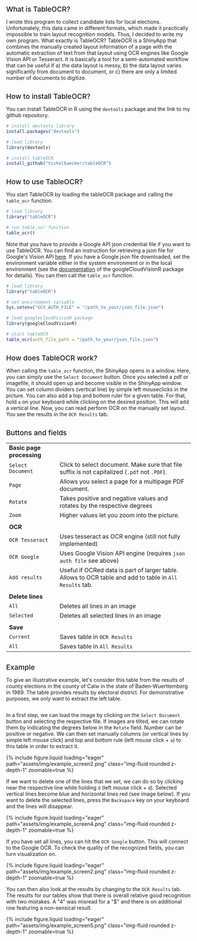 
## What is TableOCR?

I wrote this program to collect candidate lists for local elections. Unfortunately, this data came in different formats, which made it practically impossible to train layout recognition models. Thus, I decided to write my own program. What exactly is TableOCR? TableOCR is a ShinyApp that combines the manually created layout information of a page with the automatic extraction of text from that layout using OCR engines like Google Vision API or Tesseract. It is basically a tool for a semi-automated workflow that can be useful if a) the data layout is messy, b) the data layout varies significantly from document to document, or c) there are only a limited number of documents to digitize.

## How to install TableOCR?

You can install TableOCR in R using the `devtools` package and the link to my github repository.

```r
# install devtools library
install.packages("devtools")

# load library
library(devtools)

# install tableOCR
install_github("tichelbaecker/tableOCR")
```

## How to use TableOCR?

You start TableOCR by loading the tableOCR package and calling the `table_ocr` function. 

```r
# load library
library("tableOCR")

# run table_ocr function
table_ocr()
```
Note that you have to provide a Google API json credential file if you want to use TableOCR. You can find an instruction for retrieving a json file for Google's Vision API [here](https://www.linkedin.com/pulse/setup-google-cloud-vision-api-10steps-xuan-rui-ray-lee). If you have a Google json file downloaded, set the environment variable either in the system environment or in the local environment (see the [documentation](https://github.com/cloudyr/googleCloudVisionR) of the googleCloudVisionR package for details). You can then call the `table_ocr` function. 

```r
# load library
library("tableOCR")

# set environment variable
Sys.setenv("GCV_AUTH_FILE" = "/path_to_your/json_file.json")

# load googleCloudVisionR package
library(googleCloudVisionR)

# start tableOCR
table_ocr(auth_file_path = "/path_to_your/json_file.json")

```

## How does TableOCR work? 

When calling the `table_ocr` function, the ShinyApp opens in a window. Here, you can simply use the `Select Document` button. Once you selected a pdf or imagefile, it should open up and become visible in the ShinyApp window. You can set column dividers (vertical line) by simple left mouseclicks in the picture. You can also add a top and bottom ruler for a given table. For that, hold `a` on your keyboard while clicking on the desired position. This will add a vertical line. Now, you can read perform OCR on the manually set layout. You see the results in the `OCR Results` tab. 


## Buttons and fields


|     |  |
| -------- | ------- |
| **Basic page processing** | |
| `Select Document`  | Click to select document. Make sure that file suffix is not capitalized (`.pdf` not `.PDF`).    |
| `Page` | Allows you select a page for a multipage PDF document.     |
| `Rotate`    | Takes positive and negative values and rotates by the respective degrees |
| `Zoom`    | Higher values let you zoom into the picture. |
|     |  |
| **OCR** | |
| `OCR Tesseract`    |  Uses tesseract as OCR engine (still not fully implemented) |
| `OCR Google`    | Uses Google Vision API engine (requires `json auth file` see above) |
| `Add results`    | Useful if OCRed data is part of larger table. Allows to OCR table and add to table in `All Results` tab.  |
|     |  |
| **Delete lines** | |
| `All`    |  Deletes all lines in an image |
| `Selected`    | Deletes all selected lines in an image |
|     |  |
| **Save** | |
| `Current`    | Saves table in `OCR Results` |
| `All`    | Saves table in `All Results` |


## Example

To give an illustrative example, let's consider this table from the results of county elections in the county of Calw in the state of Baden-Wuerttemberg in 1989. The table provides results by electoral district. For demonstrative purposes, we only want to extract the left table.

<div class="row mt-6">
    <div class="col-sm mt-6 mt-md-0">
        <img path="https://tichelbaecker.com/assets/img/example_screen1.png" class="img-fluid rounded z-depth-1" zoomable=true>
    </div>
</div>

In a first step, we can load the image by clicking on the `Select Document` button and selecting the respective file. If images are tilted, we can rotate them by indicating the degrees below in the `Rotate` field. Number can be positive or negative. We can then set manually columns (or vertical lines by simple left mouse click) and top and bottom rule (left mouse click + `a`) to this table in order to extract it. 

<div class="row mt-3">
    <div class="col-sm mt-3 mt-md-0">
        {% include figure.liquid loading="eager" path="assets/img/example_screen2.png" class="img-fluid rounded z-depth-1" zoomable=true %}
    </div>
</div>

If we want to delete one of the lines that we set, we can do so by clicking near the respective line while holding `d` (left mouse click + `d`). Selected vertical lines become blue and horizontal lines red (see image below). If you want to delete the selected lines, press the `Backspace` key on your keyboard and the lines will disappear.

<div class="row mt-3">
    <div class="col-sm mt-3 mt-md-0">
        {% include figure.liquid loading="eager" path="assets/img/example_screen4.png" class="img-fluid rounded z-depth-1" zoomable=true %}
    </div>
</div>


If you have set all lines, you can hit the `OCR Google` button. This will connect to the Google OCR. To check the quality of the recognized fields, you can turn visualization on.

<div class="row mt-3">
    <div class="col-sm mt-3 mt-md-0">
        {% include figure.liquid loading="eager" path="assets/img/example_screen2.png" class="img-fluid rounded z-depth-1" zoomable=true %}
    </div>
</div>


You can then also look at the results by changing to the `OCR Results` tab. The results for our tables show that there is overall relative good recognition with two mistakes. A "4" was misread for a "$" and there is on additional row featuring a non-sensical result.

<div class="row mt-3">
    <div class="col-sm mt-3 mt-md-0">
        {% include figure.liquid loading="eager" path="assets/img/example_screen5.png" class="img-fluid rounded z-depth-1" zoomable=true %}
    </div>
</div>


<style>

h2 {
   color: var(--global-theme-color);
   font-weight: 500;
   margin-bottom: 5px;
   margin-top: 30px;
   font-size:1.2rem
}

</style>
